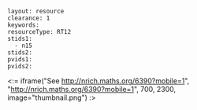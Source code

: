 ````
layout: resource
clearance: 1
keywords:
resourceType: RT12
stids1: 
  - n15
stids2:
pvids1:
pvids2:

````

<:= iframe("See http://nrich.maths.org/6390?mobile=1", "http://nrich.maths.org/6390?mobile=1", 700, 2300, image="thumbnail.png") :>

